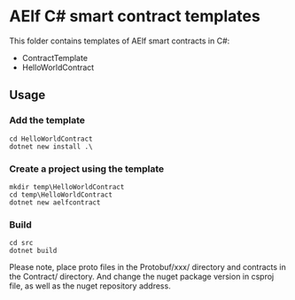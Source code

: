 # AElf C# smart contract templates

This folder contains templates of AElf smart contracts in C#:
- ContractTemplate
- HelloWorldContract

## Usage

### Add the template

```
cd HelloWorldContract
dotnet new install .\
```

### Create a project using the template
```
mkdir temp\HelloWorldContract
cd temp\HelloWorldContract
dotnet new aelfcontract
```

### Build
```
cd src
dotnet build
```
Please note, place proto files in the Protobuf/xxx/ directory and contracts in the Contract/ directory. And change the nuget package version in csproj file, as well as the nuget repository address.

